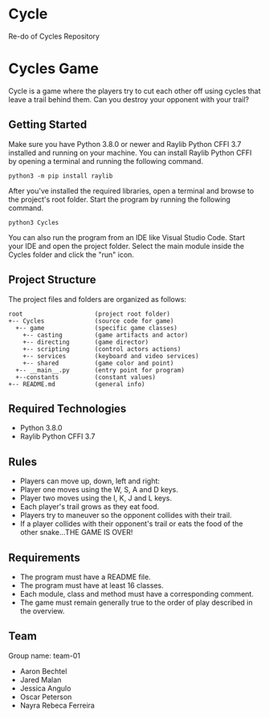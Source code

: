 # Cycle

Re-do of Cycles Repository

# Cycles Game

Cycle is a game where the players try to cut each other off using cycles that leave a trail behind them. Can you destroy your opponent with your trail?

## Getting Started

Make sure you have Python 3.8.0 or newer and Raylib Python CFFI 3.7 installed and running on your machine. You can install Raylib Python CFFI by opening a terminal and running the following command.

```
python3 -m pip install raylib
```

After you've installed the required libraries, open a terminal and browse to the project's root folder. Start the program by running the following command.

```
python3 Cycles
```

You can also run the program from an IDE like Visual Studio Code. Start your IDE and open the
project folder. Select the main module inside the Cycles folder and click the "run" icon.

## Project Structure

The project files and folders are organized as follows:

```
root                    (project root folder)
+-- Cycles              (source code for game)
  +-- game              (specific game classes)
    +-- casting         (game artifacts and actor)
    +-- directing       (game director)
    +-- scripting       (control actors actions)
    +-- services        (keyboard and video services)
    +-- shared          (game color and point)
  +-- __main__.py       (entry point for program)
  +--constants          (constant values)
+-- README.md           (general info)
```

## Required Technologies

- Python 3.8.0
- Raylib Python CFFI 3.7

## Rules

- Players can move up, down, left and right:
- Player one moves using the W, S, A and D keys.
- Player two moves using the I, K, J and L keys.
- Each player's trail grows as they eat food.
- Players try to maneuver so the opponent collides with their trail.
- If a player collides with their opponent's trail or eats the food of the other snake...THE GAME IS OVER!

## Requirements

- The program must have a README file.
- The program must have at least 16 classes.
- Each module, class and method must have a corresponding comment.
- The game must remain generally true to the order of play described in the overview.

## Team

Group name: team-01

- Aaron Bechtel
- Jared Malan
- Jessica Angulo
- Oscar Peterson
- Nayra Rebeca Ferreira
